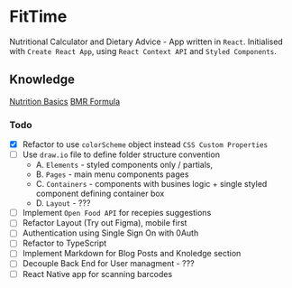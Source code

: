 # FitTime

Nutritional Calculator and Dietary Advice - App written in `React`. Initialised with `Create React App`, using `React Context API` and `Styled Components`.

## Knowledge

[Nutrition Basics](https://mynutrition.wsu.edu/nutrition-basics)
[BMR Formula](https://www.thejakartapost.com/life/2016/09/27/how-to-calculate-your-ideal-calorie-intake.html)

### Todo

- [x] Refactor to use `colorScheme` object instead `CSS Custom Properties`
- [ ] Use `draw.io` file to define folder structure convention
  - A. `Elements` - styled components only / partials,
  - B. `Pages` - main menu components pages
  - C. `Containers` - components with busines logic + single styled component defining container box
  - D. `Layout` - ???
- [ ] Implement `Open Food API` for recepies suggestions
- [ ] Refactor Layout (Try out Figma), mobile first 
- [ ] Authentication using Single Sign On with 0Auth
- [ ] Refactor to TypeScript
- [ ] Implement Markdown for Blog Posts and Knoledge section
- [ ] Decouple Back End for User managment - ???
- [ ] React Native app for scanning barcodes